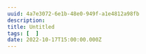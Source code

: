 ```yaml
---
uuid: 4a7e3072-6e1b-48e0-949f-a1e4812a98fb
description: 
title: Untitled
tags: [  ]
date: 2022-10-17T15:00:00.000Z
---
```





